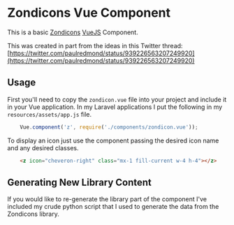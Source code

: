 # Zondicons Vue Component

This is a basic [Zondicons](http://www.zondicons.com/) [VueJS](https://vuejs.org/) Component.

This was created in part from the ideas in this Twitter thread: [https://twitter.com/paulredmond/status/939226563207249920](https://twitter.com/paulredmond/status/939226563207249920)

## Usage

First you'll need to copy the `zondicon.vue` file into your project and include it in your Vue application. In my Laravel applications I put the following in my `resources/assets/app.js` file.

```js
    Vue.component('z', require('./components/zondicon.vue'));
```

To display an icon just use the component passing the desired icon name and any desired classes.

```html
    <z icon="cheveron-right" class="mx-1 fill-current w-4 h-4"></z>
```


## Generating New Library Content

If you would like to re-generate the library part of the component I've included my crude python script that I used to generate the data from the Zondicons library.